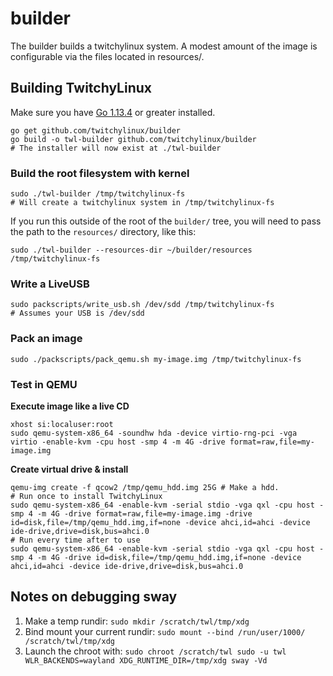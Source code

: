 # builder

The builder builds a twitchylinux system. A modest amount of the image is configurable via
the files located in resources/.

## Building TwitchyLinux

Make sure you have [Go 1.13.4](https://golang.org/dl/) or greater installed.

```shell
go get github.com/twitchylinux/builder
go build -o twl-builder github.com/twitchylinux/builder
# The installer will now exist at ./twl-builder
```

### Build the root filesystem with kernel

```shell
sudo ./twl-builder /tmp/twitchylinux-fs
# Will create a twitchylinux system in /tmp/twitchylinux-fs
```

If you run this outside of the root of the `builder/` tree, you will need
to pass the path to the `resources/` directory, like this:

```shell
sudo ./twl-builder --resources-dir ~/builder/resources /tmp/twitchylinux-fs
```

### Write a LiveUSB

```shell
sudo packscripts/write_usb.sh /dev/sdd /tmp/twitchylinux-fs
# Assumes your USB is /dev/sdd
```

### Pack an image

```shell
sudo ./packscripts/pack_qemu.sh my-image.img /tmp/twitchylinux-fs
```


### Test in QEMU

**Execute image like a live CD**

```shell
xhost si:localuser:root
sudo qemu-system-x86_64 -soundhw hda -device virtio-rng-pci -vga virtio -enable-kvm -cpu host -smp 4 -m 4G -drive format=raw,file=my-image.img
```

**Create virtual drive & install**

```shell
qemu-img create -f qcow2 /tmp/qemu_hdd.img 25G # Make a hdd.
# Run once to install TwitchyLinux
sudo qemu-system-x86_64 -enable-kvm -serial stdio -vga qxl -cpu host -smp 4 -m 4G -drive format=raw,file=my-image.img -drive id=disk,file=/tmp/qemu_hdd.img,if=none -device ahci,id=ahci -device ide-drive,drive=disk,bus=ahci.0
# Run every time after to use
sudo qemu-system-x86_64 -enable-kvm -serial stdio -vga qxl -cpu host -smp 4 -m 4G -drive id=disk,file=/tmp/qemu_hdd.img,if=none -device ahci,id=ahci -device ide-drive,drive=disk,bus=ahci.0
```

## Notes on debugging sway

1. Make a temp rundir: `sudo mkdir /scratch/twl/tmp/xdg`
2. Bind mount your current rundir: `sudo mount --bind /run/user/1000/ /scratch/twl/tmp/xdg`
3. Launch the chroot with: `sudo chroot /scratch/twl sudo -u twl WLR_BACKENDS=wayland XDG_RUNTIME_DIR=/tmp/xdg sway -Vd`
